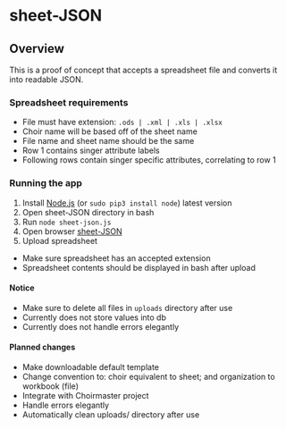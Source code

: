 # sheet-JSON

## Overview

This is a proof of concept that accepts a spreadsheet file
and converts it into readable JSON.

### Spreadsheet requirements
* File must have extension: `.ods | .xml | .xls | .xlsx`
* Choir name will be based off of the sheet name
* File name and sheet name should be the same
* Row 1 contains singer attribute labels
* Following rows contain singer specific attributes, correlating to row 1

### Running the app
1. Install [Node.js](https://nodejs.org/en/) \(or `sudo pip3 install node`\) latest version
2. Open sheet-JSON directory in bash
3. Run `node sheet-json.js`
4. Open browser [sheet-JSON](http://localhost:8675/)
5. Upload spreadsheet
  * Make sure spreadsheet has an accepted extension
  * Spreadsheet contents should be displayed in bash after upload

#### Notice
* Make sure to delete all files in `uploads` directory after use
* Currently does not store values into db
* Currently does not handle errors elegantly

#### Planned changes
* Make downloadable default template
* Change convention to: choir equivalent to sheet; and organization to workbook \(file\)
* Integrate with Choirmaster project
* Handle errors elegantly
* Automatically clean uploads/ directory after use